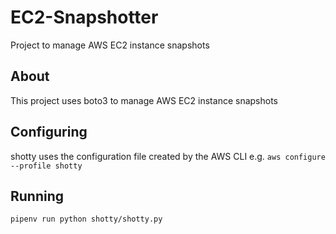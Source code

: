 # EC2-Snapshotter
Project to manage AWS EC2 instance snapshots

## About
This project uses boto3 to manage AWS EC2 instance snapshots

## Configuring
shotty uses the configuration file created by the AWS CLI e.g.
`aws configure --profile shotty`

## Running
`pipenv run python shotty/shotty.py`
